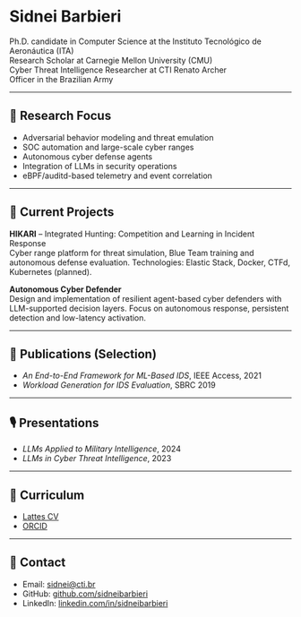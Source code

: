 # Sidnei Barbieri

Ph.D. candidate in Computer Science at the Instituto Tecnológico de Aeronáutica (ITA)  
Research Scholar at Carnegie Mellon University (CMU)  
Cyber Threat Intelligence Researcher at CTI Renato Archer  
Officer in the Brazilian Army

---

## 🧭 Research Focus

- Adversarial behavior modeling and threat emulation  
- SOC automation and large-scale cyber ranges  
- Autonomous cyber defense agents  
- Integration of LLMs in security operations  
- eBPF/auditd-based telemetry and event correlation

---

## 🧪 Current Projects

**HIKARI** – Integrated Hunting: Competition and Learning in Incident Response  
Cyber range platform for threat simulation, Blue Team training and autonomous defense evaluation. Technologies: Elastic Stack, Docker, CTFd, Kubernetes (planned).

**Autonomous Cyber Defender**  
Design and implementation of resilient agent-based cyber defenders with LLM-supported decision layers. Focus on autonomous response, persistent detection and low-latency activation.

---

## 📝 Publications (Selection)

- *An End-to-End Framework for ML-Based IDS*, IEEE Access, 2021  
- *Workload Generation for IDS Evaluation*, SBRC 2019  

---

## 🎙 Presentations

- *LLMs Applied to Military Intelligence*, 2024  
- *LLMs in Cyber Threat Intelligence*, 2023

---

## 📄 Curriculum

- [Lattes CV](http://lattes.cnpq.br/5930510403083120)  
- [ORCID](https://orcid.org/0000-0001-9090-9469)

---

## 🔗 Contact

- Email: sidnei@cti.br  
- GitHub: [github.com/sidneibarbieri](https://github.com/sidneibarbieri)  
- LinkedIn: [linkedin.com/in/sidneibarbieri](https://www.linkedin.com/feed/)
